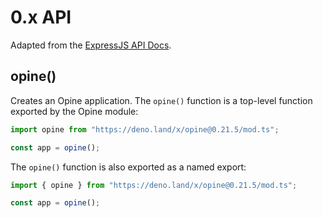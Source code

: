# 0.x API

Adapted from the [ExpressJS API Docs](https://expressjs.com/en/4x/api.html).

## opine()

Creates an Opine application. The `opine()` function is a top-level function exported by the Opine module:

```ts
import opine from "https://deno.land/x/opine@0.21.5/mod.ts";

const app = opine();
```

The `opine()` function is also exported as a named export:

```ts
import { opine } from "https://deno.land/x/opine@0.21.5/mod.ts";

const app = opine();
```
